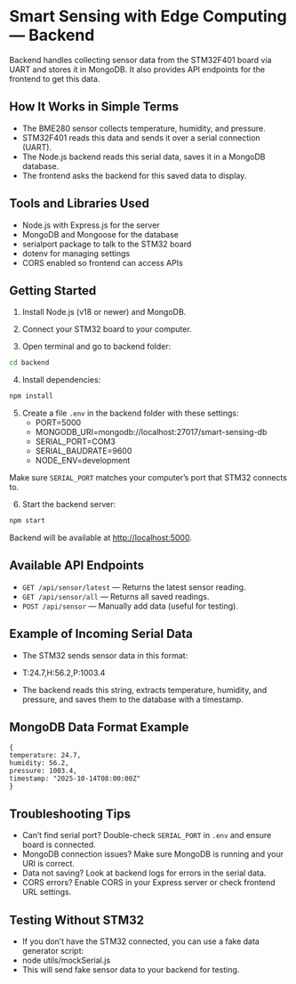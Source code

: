 # Smart Sensing with Edge Computing — Backend

Backend handles collecting sensor data from the STM32F401 board via UART and stores it in MongoDB. It also provides API endpoints for the frontend to get this data.


## How It Works in Simple Terms

- The BME280 sensor collects temperature, humidity, and pressure.
- STM32F401 reads this data and sends it over a serial connection (UART).
- The Node.js backend reads this serial data, saves it in a MongoDB database.
- The frontend asks the backend for this saved data to display.


## Tools and Libraries Used

- Node.js with Express.js for the server
- MongoDB and Mongoose for the database
- serialport package to talk to the STM32 board
- dotenv for managing settings
- CORS enabled so frontend can access APIs


## Getting Started

1. Install Node.js (v18 or newer) and MongoDB.

2. Connect your STM32 board to your computer.

3. Open terminal and go to backend folder:
```bash
cd backend
```
4. Install dependencies:
```bash
npm install
```
5. Create a file `.env` in the backend folder with these settings:
    - PORT=5000
    - MONGODB_URI=mongodb://localhost:27017/smart-sensing-db
    - SERIAL_PORT=COM3
    - SERIAL_BAUDRATE=9600
    - NODE_ENV=development
  
Make sure `SERIAL_PORT` matches your computer’s port that STM32 connects to.

6. Start the backend server:
```bash
npm start
```
Backend will be available at [http://localhost:5000](http://localhost:5000).


## Available API Endpoints

- `GET /api/sensor/latest` — Returns the latest sensor reading.
- `GET /api/sensor/all` — Returns all saved readings.
- `POST /api/sensor` — Manually add data (useful for testing).


## Example of Incoming Serial Data

- The STM32 sends sensor data in this format:

- T:24.7,H:56.2,P:1003.4

- The backend reads this string, extracts temperature, humidity, and pressure, and saves them to the database with a timestamp.


## MongoDB Data Format Example
```
{
temperature: 24.7,
humidity: 56.2,
pressure: 1003.4,
timestamp: "2025-10-14T08:00:00Z"
}
```

## Troubleshooting Tips

- Can’t find serial port? Double-check `SERIAL_PORT` in `.env` and ensure board is connected.
- MongoDB connection issues? Make sure MongoDB is running and your URI is correct.
- Data not saving? Look at backend logs for errors in the serial data.
- CORS errors? Enable CORS in your Express server or check frontend URL settings.



## Testing Without STM32

- If you don’t have the STM32 connected, you can use a fake data generator script:
- node utils/mockSerial.js
- This will send fake sensor data to your backend for testing.





